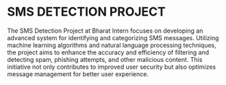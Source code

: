 # SMS DETECTION PROJECT
The SMS Detection Project at Bharat Intern focuses on developing an advanced system for identifying and categorizing SMS messages. Utilizing machine learning algorithms and natural language processing techniques, the project aims to enhance the accuracy and efficiency of filtering and detecting spam, phishing attempts, and other malicious content. This initiative not only contributes to improved user security but also optimizes message management for better user experience.
